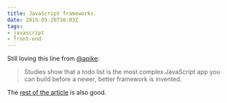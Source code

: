 ```yaml
---
title: JavaScript frameworks.
date: 2015-05-26T16:03Z
tags: 
- javascript
- front-end
---
```

Still loving this line from [@apike]:

> Studies show that a todo list is the most complex JavaScript app you
> can build before a newer, better framework is invented. 

The [rest of the article][frameworks] is also good.

[@apike]: https://twitter.com/apike/ "@apike on Twitter"
[frameworks]: http://www.allenpike.com/2015/javascript-framework-fatigue/

